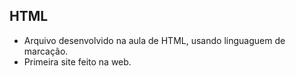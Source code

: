 ## HTML
- Arquivo desenvolvido na aula de HTML, usando linguaguem de marcação. 
- Primeira site feito na web. 

